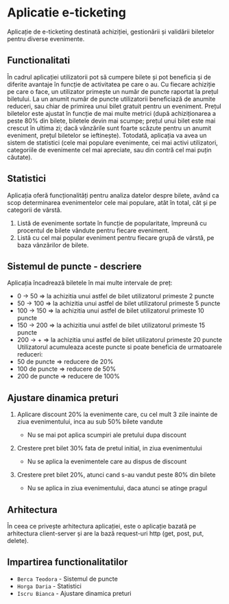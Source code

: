 # Aplicatie e-ticketing
Aplicație de e-ticketing destinată achiziției, gestionării și validării biletelor pentru diverse evenimente.

## Functionalitati
În cadrul aplicației utilizatorii pot să cumpere bilete și pot beneficia și de diferite avantaje în funcție de activitatea pe care o au. Cu fiecare achiziție pe care o face, un utilizator primește un număr de puncte raportat la prețul biletului. La un anumit număr de puncte utilizatorii beneficiază de anumite reduceri, sau chiar de primirea unui bilet gratuit pentru un eveniment. Prețul biletelor este ajustat în funcție de mai multe metrici (după achiziționarea a peste 80% din bilete, biletele devin mai scumpe; prețul unui bilet este mai crescut în ultima zi; dacă vânzările sunt foarte scăzute pentru un anumit eveniment, prețul biletelor se ieftinește). Totodată, aplicația va avea un sistem de statistici (cele mai populare evenimente, cei mai activi utilizatori, categoriile de evenimente cel mai apreciate, sau din contră cel mai puțin căutate).

## Statistici

Aplicația oferă funcționalități pentru analiza datelor despre bilete, având ca scop determinarea evenimentelor cele mai populare, atât în total, cât și pe categorii de vârstă.

1. Listă de evenimente sortate în funcție de popularitate, împreună cu procentul de bilete vândute pentru fiecare eveniment.
2. Listă cu cel mai popular eveniment pentru fiecare grupă de vârstă, pe baza vânzărilor de bilete.
## Sistemul de puncte - descriere
Aplicația încadrează biletele în mai multe intervale de preț:
 - 0 -> 50 => la achizitia unui astfel de bilet utilizatorul primeste 2 puncte
 - 50 -> 100 => la achizitia unui astfel de bilet utilizatorul primeste 5 puncte
 - 100 -> 150 => la achizitia unui astfel de bilet utilizatorul primeste 10 puncte
 - 150 -> 200 => la achizitia unui astfel de bilet utilizatorul primeste 15 puncte
 - 200 -> + => la achizitia unui astfel de bilet utilizatorul primeste 20 puncte
Utilizatorul acumuleaza aceste puncte si poate beneficia de urmatoarele reduceri:
 - 50 de puncte => reducere de 20%
 - 100 de puncte => reducere de 50%
 - 200 de puncte => reducere de 100%

## Ajustare dinamica preturi
    
1. Aplicare discount 20% la evenimente care, cu cel mult 3 zile inainte de ziua evenimentului, inca au sub 50% bilete vandute
   - Nu se mai pot aplica scumpiri ale pretului dupa discount

2. Crestere pret bilet 30% fata de pretul initial, in ziua evenimentului
   - Nu se aplica la evenimentele care au dispus de discount
     
3. Crestere pret bilet 20%, atunci cand s-au vandut peste 80% din bilete 
   - Nu se aplica in ziua evenimentului, daca atunci se atinge pragul 

## Arhitectura
În ceea ce privește arhitectura aplicației, este o aplicație bazată pe arhitectura client-server și are la bază request-uri http (get, post, put, delete).

## Impartirea functionalitatilor 
- `Berca Teodora` - Sistemul de puncte
- `Horga Daria` - Statistici
- `Iscru Bianca` - Ajustare dinamica preturi
